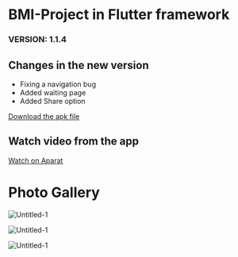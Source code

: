 # BMI-Project in Flutter framework

### VERSION: 1.1.4

## Changes in the new version
- Fixing a navigation bug
- Added waiting page
- Added Share option

<a href="https://github.com/SeyyedAmirNimaGhaebi/BMI-Project/releases/tag/BMI">Download the apk file</a>

## Watch video from the app
<a href="https://aparat.com/v/r1JU4">Watch on Aparat</a>

# Photo Gallery

![Untitled-1](https://github.com/SeyyedAmirNimaGhaebi/BMI-Project/assets/124828880/81a50552-c12c-4de7-bcea-a6c97a3b4472)


![Untitled-1](https://github.com/SeyyedAmirNimaGhaebi/BMI-Project/assets/124828880/5c577d6d-3c99-4a6d-9199-9fc3472a4297)



![Untitled-1](https://github.com/SeyyedAmirNimaGhaebi/BMI-Project/assets/124828880/a5aeabfd-9976-410f-90e8-261e8a0a9f6a)
